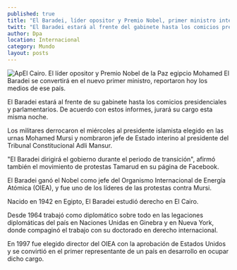 ```yaml
---
published: true
title: "El Baradei, líder opositor y Premio Nobel, primer ministro interino egipcio"
twitt: "El Baradei estará al frente del gabinete hasta los comicios presidenciales y parlamentarios. De acuerdo con estos informes, jurará su cargo esta misma noche"
author: Dpa
location: Internacional
category: Mundo
layout: posts
---
```


![Ap](http://i.imgur.com/6XWxHm6m.jpg)El Cairo. El líder opositor y Premio Nobel de la Paz egipcio Mohamed El Baradei se convertirá en el nuevo primer ministro, reportaron hoy los medios de ese país.

El Baradei estará al frente de su gabinete hasta los comicios presidenciales y parlamentarios. De acuerdo con estos informes, jurará su cargo esta misma noche.

Los militares derrocaron el miércoles al presidente islamista elegido en las urnas Mohamed Mursi y nombraron jefe de Estado interino al presidente del Tribunal Constitucional Adli Mansur.

"El Baradei dirigirá el gobierno durante el periodo de transición", afirmó también el movimiento de protestas Tamarud en su página de Facebook.

El Baradei ganó el Nobel como jefe del Organismo Internacional de Energía Atómica (OIEA), y fue uno de los líderes de las protestas contra Mursi.

Nacido en 1942 en Egipto, El Baradei estudió derecho en El Cairo.

Desde 1964 trabajó como diplomático sobre todo en las legaciones diplomáticas del país en Naciones Unidas en Ginebra y en Nueva York, donde compaginó el trabajo con su doctorado en derecho internacional.

En 1997 fue elegido director del OIEA con la aprobación de Estados Unidos y se convirtió en el primer representante de un país en desarrollo en ocupar dicho cargo.
